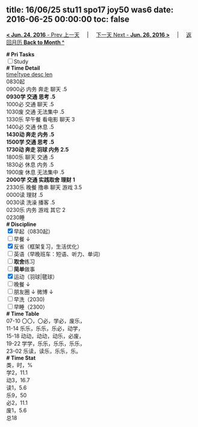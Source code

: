 title: 16/06/25 stu11 spo17 joy50 was6
date: 2016-06-25 00:00:00
toc: false
---
[**< Jun. 24, 2016** - Prev 上一天](/lifelogs/2016/06/d24.html) &nbsp; &nbsp; | &nbsp; &nbsp; [下一天 Next - **Jun. 26, 2016 >**](/lifelogs/2016/06/d26.html) &nbsp; &nbsp; |  &nbsp; &nbsp; [返回月历 **Back to Month ^**](/lifelogs/2016/06/index.html)
<br/><div><b># Pri Tasks</b></div><div><input type="checkbox"/>Study</div><div><b># Time Detail</b></div><div><u>time|type desc len</u></div><div>0830起</div><div>0900必 内务 奔走 聊天 .5</div><div><b>0930学 交通 思考 .5</b></div><div>1000必 交通 聊天 .5</div><div>1030废 交通 无法集中 .5</div><div>1330乐 早午餐 看电影 聊天 3</div><div>1400必 交通 休息 .5</div><div><b>1430动 奔走 内务 .5</b></div><div><b>1500学 交通 思考 .5</b></div><div><b>1730动 奔走 羽球 内务 2.5</b></div><div>1800乐 聊天 交通 .5</div><div>1830必 休息 内务 .5</div><div>1900废 休息 无法集中 .5</div><div><b>2000学 交通 实践取舍 理财 1</b></div><div>2330乐 晚餐 撸串 聊天 游戏 3.5</div><div>0000读 理财 .5</div><div>0030读 洗澡 播客 .5</div><div>0230乐 内务 游戏 其它 2</div><div>0230睡</div><div><b># Discipline</b></div><div><input checked="true" type="checkbox"/>早起（0830起）</div><div><input type="checkbox"/>早餐 ↓</div><div><input checked="true" type="checkbox"/>反省（框架复习，生活优化）</div><div><input type="checkbox"/>英语（早晚班车：短语、听力、单词）</div><div><input type="checkbox"/><b>取舍</b>练习</div><div><input type="checkbox"/><b>简单</b>做事</div><div><input checked="true" type="checkbox"/>运动（羽球|毽球）</div><div><input type="checkbox"/>晚餐 ↓</div><div><b><input type="checkbox"/></b>朋友圈 ↓ 微博 ↓</div><div><input type="checkbox"/>早洗（2030)</div><div><input type="checkbox"/>早睡（2300）</div><div><b># Time Table</b></div><div>07-10 〇〇，〇必，学必，废乐，</div><div>11-14 乐乐，乐乐，乐必，动学，</div><div>15-18 动动，动动，动乐，必废，</div><div>19-22 学学，乐乐，乐乐，乐乐，</div><div>23-02 乐读，读乐，乐乐，乐。</div><div><b># Time Stat</b></div><div>类，时，%</div><div>学2，11.1</div><div>动3，16.7</div><div>读1，5.6</div><div>乐9，50</div><div>必2，11.1</div><div>废1，5.6</div><div>总18</div>